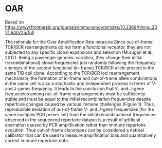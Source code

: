 # OAR
Based on https://www.frontiersin.org/journals/immunology/articles/10.3389/fimmu.2021.640725/full

The rationale for the Over Amplification Rate measure Since out-of-frame TCR/BCR rearrangements do not form a functional receptor, they are not subjected to any specific clonal expansions and selection (Murugan et al., 2012). Being a passenger genomic variation, they change their initial (recombinational) clonal frequencies just randomly following the frequency changes of the second functional (in-frame) TCR/BCR allele present in the same T/B cell clone. According to the TCR/BCR loci rearrangement mechanism, the formation of in-frame and out-of-frame allele combinations in the same cell is also a stochastic and independent process in terms of V- and J-genes frequency. It leads to the conclusion that V- and J-gene frequencies among out-of-frame rearrangements must be sufficiently stable and must be equal to the initial recombination frequencies despite repertoire changes caused by various immune challenges (Figure 1). Thus, reproducible deviation of out-of-frame V- and J-gene frequencies (for the same multiplex PCR primer set) from the initial recombinational frequencies observed in the sequenced repertoire dataset is a result of artificial aberration caused by PCR amplification rather than immune repertoire evolution. Thus out-of-frame clonotypes can be considered a natural calibrator that can be used to measure amplification bias and quantitatively correct immune repertoire data.
